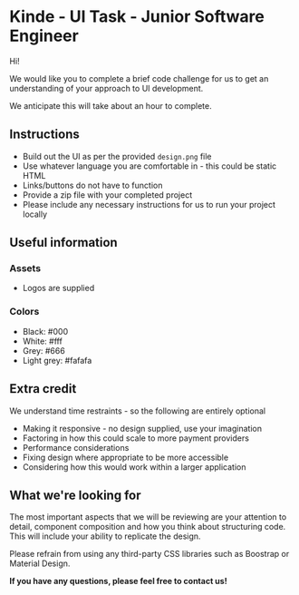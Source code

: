 # Kinde - UI Task - Junior Software Engineer

Hi!

We would like you to complete a brief code challenge for us to get an understanding of your approach to UI development.

We anticipate this will take about an hour to complete.

## Instructions

- Build out the UI as per the provided `design.png` file
- Use whatever language you are comfortable in - this could be static HTML
- Links/buttons do not have to function
- Provide a zip file with your completed project
- Please include any necessary instructions for us to run your project locally

## Useful information

### Assets

- Logos are supplied

### Colors

- Black: #000
- White: #fff
- Grey: #666
- Light grey: #fafafa

## Extra credit

We understand time restraints - so the following are entirely optional

- Making it responsive - no design supplied, use your imagination
- Factoring in how this could scale to more payment providers
- Performance considerations
- Fixing design where appropriate to be more accessible
- Considering how this would work within a larger application

## What we're looking for

The most important aspects that we will be reviewing are your attention to detail, component composition and how you think about structuring code. This will include your ability to replicate the design.

Please refrain from using any third-party CSS libraries such as Boostrap or Material Design.

**If you have any questions, please feel free to contact us!**
